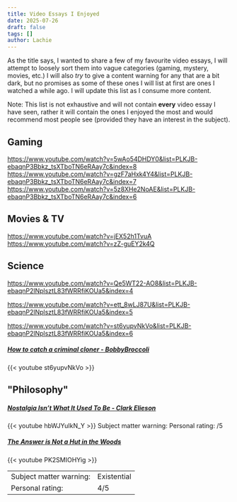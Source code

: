 ```yaml
---
title: Video Essays I Enjoyed
date: 2025-07-26
draft: false
tags: []
author: Lachie
---
```

As the title says, I wanted to share a few of my favourite video essays, I will attempt to loosely sort them into vague categories (gaming, mystery, movies, etc.) I will also *try* to give a content warning for any that are a bit dark, but no promises as some of these ones I will list at first are ones I watched a while ago. I will update this list as I consume more content. 

Note: This list is not exhaustive and will not contain **every** video essay I have seen, rather it will contain the ones I enjoyed the most and would recommend most people see (provided they have an interest in the subject).
## Gaming
https://www.youtube.com/watch?v=5wAo54DHDY0&list=PLKJB-ebaqnP3Bbkz_tsXTboTN6eRAay7c&index=8
https://www.youtube.com/watch?v=gzF7aHxk4Y4&list=PLKJB-ebaqnP3Bbkz_tsXTboTN6eRAay7c&index=7
https://www.youtube.com/watch?v=5z8XHe2NoAE&list=PLKJB-ebaqnP3Bbkz_tsXTboTN6eRAay7c&index=6
## Movies & TV
https://www.youtube.com/watch?v=jEX52h1TvuA
https://www.youtube.com/watch?v=zZ-guEY2k4Q
## Science
https://www.youtube.com/watch?v=Qe5WT22-AO8&list=PLKJB-ebaqnP2lNplsztL83fWRRfiKOUa5&index=4

https://www.youtube.com/watch?v=ett_8wLJ87U&list=PLKJB-ebaqnP2lNplsztL83fWRRfiKOUa5&index=5

https://www.youtube.com/watch?v=st6yupvNkVo&list=PLKJB-ebaqnP2lNplsztL83fWRRfiKOUa5&index=6
##### [How to catch a criminal cloner - BobbyBroccoli](https://www.youtube.com/watch?v=st6yupvNkVo&list=PLKJB-ebaqnP2lNplsztL83fWRRfiKOUa5&index=7)
{{< youtube st6yupvNkVo >}}
## "Philosophy"
##### [Nostalgia Isn’t What It Used To Be - Clark Elieson](https://www.youtube.com/watch?v=hbWJYuIkN_Y)
{{< youtube hbWJYuIkN_Y >}}
Subject matter warning:
Personal rating: /5
##### [The Answer is Not a Hut in the Woods](https://www.youtube.com/watch?v=PK2SMIOHYig&t=1s)
{{< youtube PK2SMIOHYig >}}

|                         |             |
| ----------------------- | ----------- |
| Subject matter warning: | Existential |
| Personal rating:        | 4/5         |
